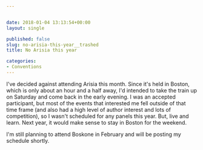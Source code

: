 ```yaml
---


date: 2018-01-04 13:13:54+00:00
layout: single

published: false
slug: no-arisia-this-year__trashed
title: No Arisia this year

categories:
- Conventions
---
```


I've decided against attending Arisia this month. Since it's held in Boston, which is only about an hour and a half away, I'd intended to take the train up on Saturday and come back in the early evening. I was an accepted participant, but most of the events that interested me fell outside of that time frame (and also had a high level of author interest and lots of competition), so I wasn't scheduled for any panels this year. But, live and learn. Next year, it would make sense to stay in Boston for the weekend.

I'm still planning to attend Boskone in February and will be posting my schedule shortly.
